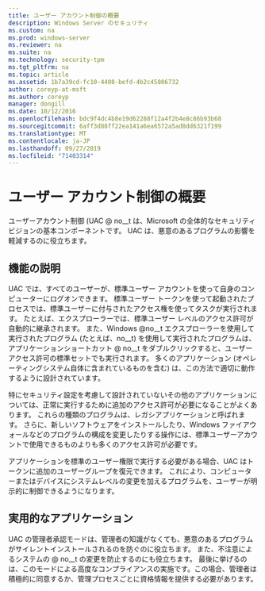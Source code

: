 ```yaml
---
title: ユーザー アカウント制御の概要
description: Windows Server のセキュリティ
ms.custom: na
ms.prod: windows-server
ms.reviewer: na
ms.suite: na
ms.technology: security-tpm
ms.tgt_pltfrm: na
ms.topic: article
ms.assetid: 1b7a39cd-fc10-4408-befd-4b2c45806732
author: coreyp-at-msft
ms.author: coreyp
manager: dongill
ms.date: 10/12/2016
ms.openlocfilehash: bdc9f4dc4b8e19d62288f12a4f2b4e8c86b93b68
ms.sourcegitcommit: 6aff3d88ff22ea141a6ea6572a5ad8dd6321f199
ms.translationtype: MT
ms.contentlocale: ja-JP
ms.lasthandoff: 09/27/2019
ms.locfileid: "71403314"
---
```

# <a name="user-account-control-overview"></a>ユーザー アカウント制御の概要
ユーザーアカウント制御 \(UAC @ no__t は、Microsoft の全体的なセキュリティビジョンの基本コンポーネントです。  UAC は、悪意のあるプログラムの影響を軽減するのに役立ちます。

## <a name="BKMK_OVER"></a>機能の説明
UAC では、すべてのユーザーが、標準ユーザー アカウントを使って自身のコンピューターにログオンできます。 標準ユーザー トークンを使って起動されたプロセスでは、標準ユーザーに付与されたアクセス権を使ってタスクが実行されます。 たとえば、エクスプローラーでは、標準ユーザー レベルのアクセス許可が自動的に継承されます。 また、Windows @no__t エクスプローラーを使用して実行されたプログラム (たとえば、no__t) を使用して実行されたプログラムは、アプリケーションショートカット @ no__t をダブルクリックすると、ユーザーアクセス許可の標準セットでも実行されます。 多くのアプリケーション (オペレーティングシステム自体に含まれているものを含む) は、この方法で適切に動作するように設計されています。

特にセキュリティ設定を考慮して設計されていないその他のアプリケーションについては、正常に実行するために追加のアクセス許可が必要になることがよくあります。 これらの種類のプログラムは、レガシアプリケーションと呼ばれます。 さらに、新しいソフトウェアをインストールしたり、Windows ファイアウォールなどのプログラムの構成を変更したりする操作には、標準ユーザーアカウントで使用できるものよりも多くのアクセス許可が必要です。

アプリケーションを標準のユーザー権限で実行する必要がある場合、UAC はトークンに追加のユーザーグループを復元できます。 これにより、コンピューターまたはデバイスにシステムレベルの変更を加えるプログラムを、ユーザーが明示的に制御できるようになります。

## <a name="BKMK_APP"></a>実用的なアプリケーション
UAC の管理者承認モードは、管理者の知識がなくても、悪意のあるプログラムがサイレントインストールされるのを防ぐのに役立ちます。 また、不注意によるシステムの @ no__t の変更を防止するのにも役立ちます。 最後に挙げるのは、このモードによる高度なコンプライアンスの実施です。この場合、管理者は積極的に同意するか、管理プロセスごとに資格情報を提供する必要があります。



